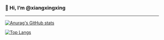 ### 👋 Hi, I’m @xiangxingxing

---

[![Anurag's GitHub stats](https://github-readme-stats-git-master-xiangxingxing.vercel.app/api?username=xiangxingxing&count_private=true&show_icons=true&theme=radical&include_all_commits=true)](https://github.com/xiangxingxing/github-readme-stats)

[![Top Langs](https://github-readme-stats-git-master-xiangxingxing.vercel.app/api/top-langs/?username=xiangxingxing&hide=html&layout=compact)](https://github.com/xiangxingxing/github-readme-stats)
